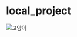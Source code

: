 # local_project
![고양이](https://www.google.com/url?sa=i&url=https%3A%2F%2Fwww.perfectpetinsurance.co.uk%2Fcat-insurance%2F&psig=AOvVaw1zjnRMSp0bomelI9a8tNxB&ust=1742625536159000&source=images&cd=vfe&opi=89978449&ved=0CBAQjRxqFwoTCJC98JHImowDFQAAAAAdAAAAABAE)

